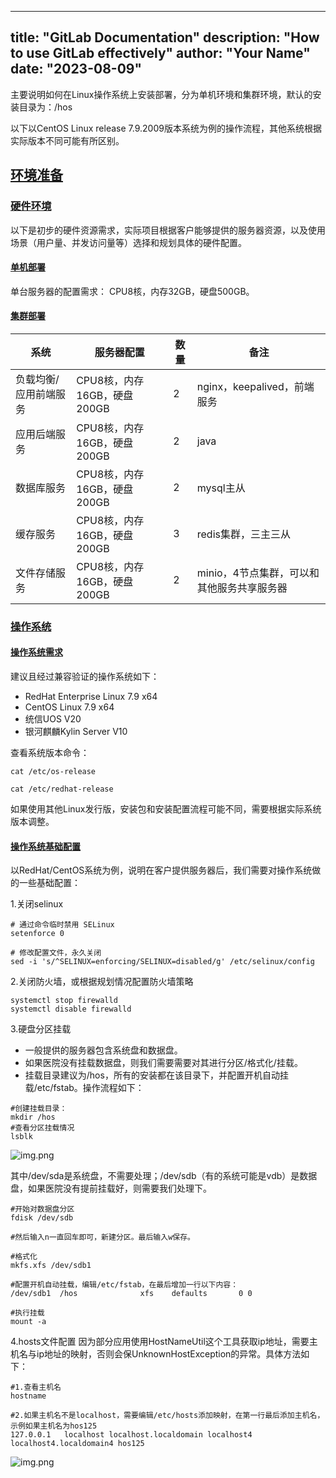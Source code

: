

---
title: "GitLab Documentation"
description: "How to use GitLab effectively"
author: "Your Name"
date: "2023-08-09"
---


主要说明如何在Linux操作系统上安装部署，分为单机环境和集群环境，默认的安装目录为：/hos

以下以CentOS Linux release 7.9.2009版本系统为例的操作流程，其他系统根据实际版本不同可能有所区别。

## [环境准备](http://114.242.246.250:8036/linux/install/preparation.html#%E7%8E%AF%E5%A2%83%E5%87%86%E5%A4%87)

### [硬件环境](http://114.242.246.250:8036/linux/install/preparation.html#%E7%A1%AC%E4%BB%B6%E7%8E%AF%E5%A2%83)

以下是初步的硬件资源需求，实际项目根据客户能够提供的服务器资源，以及使用场景（用户量、并发访问量等）选择和规划具体的硬件配置。

#### [单机部署](http://114.242.246.250:8036/linux/install/preparation.html#%E5%8D%95%E6%9C%BA%E9%83%A8%E7%BD%B2)

单台服务器的配置需求： CPU8核，内存32GB，硬盘500GB。

#### [集群部署](http://114.242.246.250:8036/linux/install/preparation.html#%E9%9B%86%E7%BE%A4%E9%83%A8%E7%BD%B2)

|系统|服务器配置|数量|备注|
|---|---|---|---|
|负载均衡/应用前端服务|CPU8核，内存16GB，硬盘200GB|2|nginx，keepalived，前端服务|
|应用后端服务|CPU8核，内存16GB，硬盘200GB|2|java|
|数据库服务|CPU8核，内存16GB，硬盘200GB|2|mysql主从|
|缓存服务|CPU8核，内存16GB，硬盘200GB|3|redis集群，三主三从|
|文件存储服务|CPU8核，内存16GB，硬盘200GB|2|minio，4节点集群，可以和其他服务共享服务器|

### [操作系统](http://114.242.246.250:8036/linux/install/preparation.html#%E6%93%8D%E4%BD%9C%E7%B3%BB%E7%BB%9F)

#### [操作系统需求](http://114.242.246.250:8036/linux/install/preparation.html#%E6%93%8D%E4%BD%9C%E7%B3%BB%E7%BB%9F%E9%9C%80%E6%B1%82)

建议且经过兼容验证的操作系统如下：

- RedHat Enterprise Linux 7.9 x64
- CentOS Linux 7.9 x64
- 统信UOS V20
- 银河麒麟Kylin Server V10

查看系统版本命令：

```
cat /etc/os-release

cat /etc/redhat-release
```

如果使用其他Linux发行版，安装包和安装配置流程可能不同，需要根据实际系统版本调整。

#### [操作系统基础配置](http://114.242.246.250:8036/linux/install/preparation.html#%E6%93%8D%E4%BD%9C%E7%B3%BB%E7%BB%9F%E5%9F%BA%E7%A1%80%E9%85%8D%E7%BD%AE)

以RedHat/CentOS系统为例，说明在客户提供服务器后，我们需要对操作系统做的一些基础配置：

1.关闭selinux

```
# 通过命令临时禁用 SELinux
setenforce 0

# 修改配置文件，永久关闭
sed -i 's/^SELINUX=enforcing/SELINUX=disabled/g' /etc/selinux/config
```

2.关闭防火墙，或根据规划情况配置防火墙策略

```
systemctl stop firewalld
systemctl disable firewalld
```

3.硬盘分区挂载

- 一般提供的服务器包含系统盘和数据盘。
- 如果医院没有挂载数据盘，则我们需要需要对其进行分区/格式化/挂载。
- 挂载目录建议为/hos，所有的安装都在该目录下，并配置开机自动挂载/etc/fstab。操作流程如下：

```
#创建挂载目录：
mkdir /hos
#查看分区挂载情况
lsblk
```

![img.png](http://114.242.246.250:8036/assets/mount-CrrTNEw-.png)

其中/dev/sda是系统盘，不需要处理；/dev/sdb（有的系统可能是vdb）是数据盘，如果医院没有提前挂载好，则需要我们处理下。

```
#开始对数据盘分区
fdisk /dev/sdb

#然后输入n一直回车即可，新建分区。最后输入w保存。

#格式化
mkfs.xfs /dev/sdb1

#配置开机自动挂载，编辑/etc/fstab，在最后增加一行以下内容：
/dev/sdb1  /hos              xfs    defaults       0 0

#执行挂载
mount -a
```

4.hosts文件配置 因为部分应用使用HostNameUtil这个工具获取ip地址，需要主机名与ip地址的映射，否则会保UnknownHostException的异常。具体方法如下：

```
#1.查看主机名
hostname

#2.如果主机名不是localhost，需要编辑/etc/hosts添加映射，在第一行最后添加主机名，示例如果主机名为hos125
127.0.0.1   localhost localhost.localdomain localhost4 localhost4.localdomain4 hos125
```

![img.png](http://114.242.246.250:8036/assets/hosts-0iyNhkeX.png)